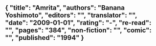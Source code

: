 {
 "title": "Amrita",
 "authors": "Banana Yoshimoto",
 "editors": "",
 "translator": "",
 "date": "2009-01-01",
 "rating": "-",
 "re-read": "",
 "pages": "384",
 "non-fiction": "",
 "comic": "",
 "published": "1994"
}
---

